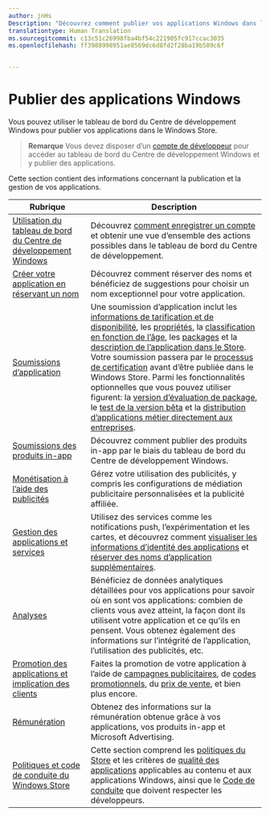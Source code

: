 ```yaml
---
author: jnHs
Description: "Découvrez comment publier vos applications Windows dans le Windows Store."
translationtype: Human Translation
ms.sourcegitcommit: c13c51c26998fba4bf54c221905fc917ccac3035
ms.openlocfilehash: ff3988998951ae8569dc6d8fd2f28ba19b509c6f


---
```


# Publier des applications Windows

Vous pouvez utiliser le tableau de bord du Centre de développement Windows pour publier vos applications dans le Windows Store. 

> **Remarque** Vous devez disposer d’un [compte de développeur](http://go.microsoft.com/fwlink/p/?LinkId=615100) pour accéder au tableau de bord du Centre de développement Windows et y publier des applications.

Cette section contient des informations concernant la publication et la gestion de vos applications.

| **Rubrique** | **Description** |
|-----------|-----------------|
| [Utilisation du tableau de bord du Centre de développement Windows](using-the-windows-dev-center-dashboard.md) | Découvrez [comment enregistrer un compte](opening-a-developer-account.md) et obtenir une vue d’ensemble des actions possibles dans le tableau de bord du Centre de développement. |
| [Créer votre application en réservant un nom](create-your-app-by-reserving-a-name.md) | Découvrez comment réserver des noms et bénéficiez de suggestions pour choisir un nom exceptionnel pour votre application. |
| [Soumissions d’application](app-submissions.md) | Une soumission d’application inclut les [informations de tarification et de disponibilité](set-app-pricing-and-availability.md), les [propriétés](enter-app-properties.md), la [classification en fonction de l’âge](age-ratings.md), les [packages](upload-app-packages.md) et la [description de l’application dans le Store](create-app-descriptions.md). Votre soumission passera par le [processus de certification](the-app-certification-process.md) avant d’être publiée dans le Windows Store. Parmi les fonctionnalités optionnelles que vous pouvez utiliser figurent: la [version d’évaluation de package](package-flights.md), le [test de la version bêta](beta-testing-and-targeted-distribution.md) et la [distribution d’applications métier directement aux entreprises](distribute-lob-apps-to-enterprises.md). |
| [Soumissions des produits in-app](iap-submissions.md) | Découvrez comment publier des produits in-app par le biais du tableau de bord du Centre de développement Windows. |
| [Monétisation à l’aide des publicités](monetize-with-ads.md) | Gérez votre utilisation des publicités, y compris les configurations de médiation publicitaire personnalisées et la publicité affiliée. |
| [Gestion des applications et services](app-management-and-services.md) | Utilisez des services comme les notifications push, l’expérimentation et les cartes, et découvrez comment [visualiser les informations d’identité des applications](view-app-identity-details.md) et [réserver des noms d’application supplémentaires](manage-app-names.md). |
| [Analyses](analytics.md) | Bénéficiez de données analytiques détaillées pour vos applications pour savoir où en sont vos applications: combien de clients vous avez atteint, la façon dont ils utilisent votre application et ce qu’ils en pensent. Vous obtenez également des informations sur l’intégrité de l’application, l’utilisation des publicités, etc. |
| [Promotion des applications et implication des clients](app-promotion-and-customer-engagement.md) | Faites la promotion de votre application à l’aide de [campagnes publicitaires](create-an-ad-campaign-for-your-app.md), de [codes promotionnels](generate-promotional-codes.md), du [prix de vente](put-apps-and-iaps-on-sale.md), et bien plus encore. 
| [Rémunération](getting-paid-apps.md) | Obtenez des informations sur la rémunération obtenue grâce à vos applications, vos produits in-app et Microsoft Advertising. |
| [Politiques et code de conduite du Windows Store](https://msdn.microsoft.com/library/windows/apps/dn764939.aspx) | Cette section comprend les [politiques du Store](https://msdn.microsoft.com/library/windows/apps/dn764944.aspx) et les critères de [qualité des applications](https://msdn.microsoft.com/library/windows/apps/mt652261.aspx) applicables au contenu et aux applications Windows, ainsi que le [Code de conduite](https://msdn.microsoft.com/library/windows/apps/dn764941.aspx) que doivent respecter les développeurs. |
 



<!--HONumber=Jun16_HO4-->


